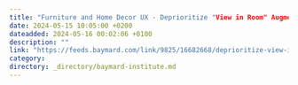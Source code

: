 ```yaml
---
title: "Furniture and Home Decor UX - Deprioritize "View in Room" Augmented Reality (AR) Features"
date: 2024-05-15 10:05:00 +0200
dateadded: 2024-05-16 00:02:06 +0100
description: ""
link: "https://feeds.baymard.com/link/9825/16682668/deprioritize-view-in-room-augmented-reality"
category:
directory: _directory/baymard-institute.md
---
```


